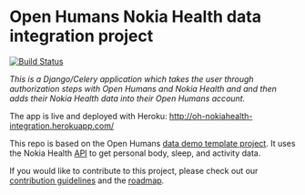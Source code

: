# Open Humans Nokia Health data integration project

[![Build Status](https://travis-ci.org/Treblesteph/oh-nokiahealth-integration.svg?branch=master)](https://travis-ci.org/Treblesteph/oh-nokiahealth-integration)

*This is a Django/Celery application which takes the user through authorization steps with Open Humans and Nokia Health and and then adds their Nokia Health data into their Open Humans account.*

The app is live and deployed with Heroku: http://oh-nokiahealth-integration.herokuapp.com/

This repo is based on the Open Humans [data demo template project](https://github.com/OpenHumans/oh-data-demo-template). It uses the Nokia Health [API](https://developer.health.nokia.com/api) to get personal body, sleep, and activity data.

If you would like to contribute to this project, please check out our [contribution guidelines](https://github.com/Treblesteph/oh-nokiahealth-integration/blob/master/CONTRIBUTING.md) and the [roadmap](https://github.com/Treblesteph/oh-nokiahealth-integration/blob/master/ROADMAP.md).
